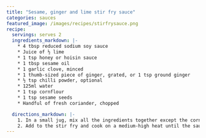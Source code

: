 ```yaml
---
title: "Sesame, ginger and lime stir fry sauce"
categories: sauces
featured_image: /images/recipes/stirfrysauce.png
recipe:
  servings: serves 2
  ingredients_markdown: |-
    * 4 tbsp reduced sodium soy sauce
    * Juice of ½ lime
    * 1 tsp honey or hoisin sauce
    * 1 tbsp sesame oil
    * 1 garlic clove, minced
    * 1 thumb-sized piece of ginger, grated, or 1 tsp ground ginger
    * ½ tsp chilli powder, optional
    * 125ml water
    * 1 tsp cornflour
    * 1 tsp sesame seeds
    * Handful of fresh coriander, chopped

  directions_markdown: |-
    1. In a small jug, mix all the ingredients together except the cornflour, sesame seeds and coriander. Stir in the cornflour until dissolved.
    2. Add to the stir fry and cook on a medium-high heat until the sauce thickens. Stir in the coriander and sesame seeds, with extra for garnish. 
---
```


